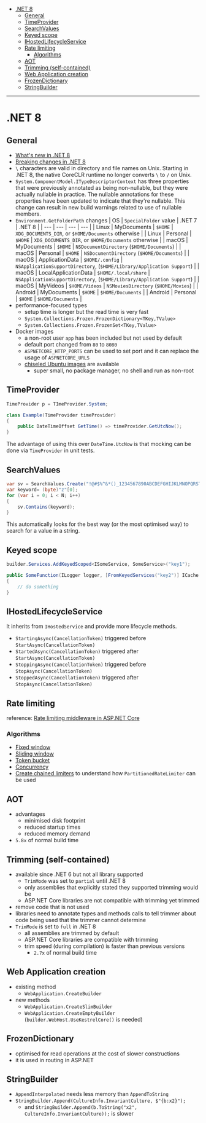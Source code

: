 - [.NET 8](#net-8)
  * [General](#general)
  * [TimeProvider](#timeprovider)
  * [SearchValues](#searchvalues)
  * [Keyed scope](#keyed-scope)
  * [IHostedLifecycleService](#ihostedlifecycleservice)
  * [Rate limiting](#rate-limiting)
    + [Algorithms](#algorithms)
  * [AOT](#aot)
  * [Trimming (self-contained)](#trimming-self-contained)
  * [Web Application creation](#web-application-creation)
  * [FrozenDictionary](#frozendictionary)
  * [StringBuilder](#stringbuilder)
____

# .NET 8

## General

- [What's new in .NET
  8](https://learn.microsoft.com/en-gb/dotnet/core/whats-new/dotnet-8)
- [Breaking changes in .NET
  8](https://learn.microsoft.com/en-gb/dotnet/core/compatibility/8.0)
- `\` characters are valid in directory and file names on Unix. Starting in .NET
  8, the native CoreCLR runtime no longer converts `\` to `/` on Unix.
- `System.ComponentModel.ITypeDescriptorContext` has three properties that were
  previously annotated as being non-nullable, but they were actually nullable in
  practice. The nullable annotations for these properties have been updated to
  indicate that they're nullable. This change can result in new build warnings
  related to use of nullable members.
- `Environment.GetFolderPath` changes
  | OS      | `SpecialFolder` value | .NET 7               | .NET 8                                                                 |
  | ---     | ---                   | ---                  | ---                                                                    |
  | Linux   | MyDocuments           | `$HOME`              | `XDG_DOCUMENTS_DIR`, or `$HOME/Documents` otherwise                    |
  | Linux   | Personal              | `$HOME`              | `XDG_DOCUMENTS_DIR`, or `$HOME/Documents` otherwise                    |
  | macOS   | MyDocuments           | `$HOME`              | `NSDocumentDirectory` (`$HOME/Documents`)                              |
  | macOS   | Personal              | `$HOME`              | `NSDocumentDirectory` (`$HOME/Documents`)                              |
  | macOS   | ApplicationData       | `$HOME/.config`      | `NSApplicationSupportDirectory`, (`$HOME/Library/Application Support`) |
  | macOS   | LocalApplicationData  | `$HOME/.local/share` | `NSApplicationSupportDirectory`, (`$HOME/Library/Application Support`) |
  | macOS   | MyVideos              | `$HOME/Videos`       | `NSMoviesDirectory` (`$HOME/Movies`)                                   |
  | Android | MyDocuments           | `$HOME`              | `$HOME/Documents`                                                      |
  | Android | Personal              | `$HOME`              | `$HOME/Documents`                                                      |
- performance-focused types
  * setup time is longer but the read time is very fast
  * `System.Collections.Frozen.FrozenDictionary<TKey,TValue>`
  * `System.Collections.Frozen.FrozenSet<TKey,TValue>`
- Docker images
  * a non-root user `app` has been included but not used by default
  * default port changed from `80` to `8080`
  * `ASPNETCORE_HTTP_PORTS` can be used to set port and it can replace the usage
    of `ASPNETCORE_URLS`
  * [chiseled Ubuntu
    images](https://mcr.microsoft.com/product/dotnet/nightly/aspnet/tags) are
    available
    + super small, no package manager, no shell and run as non-root

## TimeProvider

```csharp
TimeProvider p = TImeProvider.System;

class Example(TimeProvider timeProvider)
{
    public DateTimeOffset GetTime() => timeProvider.GetUtcNow();
}
```

The advantage of using this over `DateTime.UtcNow` is that mocking can be done
via `TimeProvider` in unit tests.

## SearchValues

```csharp
var sv = SearchValues.Create("!@#$%^&*()_1234567890ABCDEFGHIJKLMNOPQRSTUVWXYZabcdefghijklmnopqrstuvwxyz"u8);
var keyword= (byte)"z"[0];
for (var i = 0; i < N; i++)
{
    sv.Contains(keyword);
}
```

This automatically looks for the best way (or the most optimised way) to search
for a value in a string.

## Keyed scope

```csharp
builder.Services.AddKeyedScoped<ISomeService, SomeService>("key1");
```

```csharp
public SomeFunction(ILogger logger, [FromKeyedServices("key2")] ICache cache)
{
    // do something
}
```

## IHostedLifecycleService

It inherits from `IHostedService` and provide more lifecycle methods.

- `StartingAsync(CancellationToken)` triggered before `StartAsync(CancellationToken)`
- `StartedAsync(CancellationToken)` triggered after `StartAsync(CancellationToken)`
- `StoppingAsync(CancellationToken)` triggered before `StopAsync(CancellationToken)`
- `StoppedAsync(CancellationToken)` triggered after `StopAsync(CancellationToken)`


## Rate limiting

reference: [Rate limiting middleware in ASP.NET
Core](https://learn.microsoft.com/en-us/aspnet/core/performance/rate-limit)

### Algorithms

- [Fixed
  window](https://learn.microsoft.com/en-us/aspnet/core/performance/rate-limit#fixed-window-limiter)
- [Sliding
  window](https://learn.microsoft.com/en-us/aspnet/core/performance/rate-limit#sliding-window-limiter)
- [Token
  bucket](https://learn.microsoft.com/en-us/aspnet/core/performance/rate-limit#token-bucket-limiter)
- [Concurrency](https://learn.microsoft.com/en-us/aspnet/core/performance/rate-limit#concurrency-limiter)
- [Create chained
  limiters](https://learn.microsoft.com/en-us/aspnet/core/performance/rate-limit#create-chained-limiters)
  to understand how `PartitionedRateLimiter` can be used

## AOT

- advantages
  * minimised disk footprint
  * reduced startup times
  * reduced memory demand
- `5.8x` of normal build time

## Trimming (self-contained)

- available since .NET 6 but not all library supported
  * `TrimMode` was set to `partial` until .NET 8
  * only assemblies that explicitly stated they supported trimming would be
  * ASP.NET Core libraries are not compatible with trimming yet
  trimmed
- remove code that is not used
- libraries need to annotate types and methods calls to tell trimmer about code
  being used that the trimmer cannot determine
- `TrimMode` is set to `full` in .NET 8
  * all assemblies are trimmed by default
  * ASP.NET Core libraries are compatible with trimming
  * trim speed (during compilation) is faster than previous versions
    + `2.7x` of normal build time

## Web Application creation

- existing method
  * `WebApplication.CreateBuilder`
- new methods
  * `WebApplication.CreateSlimBuilder`
  * `WebApplication.CreateEmptyBuilder` (`builder.WebHost.UseKestrelCore()` is
    needed)

## FrozenDictionary

- optimised for read operations at the cost of slower constructions
- it is used in routing in ASP.NET

## StringBuilder

- `AppendInterpolated` needs less memory than `AppendToString`
- `StringBuilder.Append(CultureInfo.InvariantCulture, $"{b:x2}");`
  * and `StringBuilder.Append(b.ToString("x2", CultureInfo.InvariantCulture));`
    is slower
